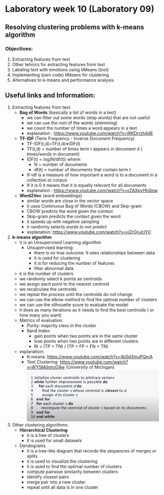 # Laboratory week 10 (Laboratory 09)
## Resolving clustering problems with k-means algorithm

### Objectives:
1. Extracting features from text
2. Other tehnics for extracting features from text
3. Labeling text with emotions using kMeans (tool)
4. Implementing (own code) kMeans for clustering
5. Alternatives to k-means and performance analysis


## Useful links and Information:
1. Extracting features from text:
   - **Bag of Words** (basically a list of words in a text)
       - we can filter out some words (stop words) that are not useful
       - we can use the root of the words (stemming)
       - we count the number of times a word appears in a text
       - explanation : https://www.youtube.com/watch?v=IRKDrrzh4dE
   - **TF-IDF** (Term Frequency - Inverse Document Frequency)
       - TF-IDF(t,d)=TF(t,d)∗IDF(t)
       - TF(t,d) = number of times term t appears in document d ( times/words in document)
       - IDF(t) = log(N/df(t)) where: 
         - N = number of documents
         - df(t) = number of documents that contain term t
       - tf-idf is a measure of how important a word is to a document in a collection or corpus
       - If it is 0 it means that it is equally relevant for all documents
       - explanation : https://www.youtube.com/watch?v=vZAXpvHhQow
   - **Word2Vec** (word embeddings)
       - similar words are close in the vector space
       - it uses Continuous Bag of Words (CBOW) and Skip-gram
       - CBOW predicts the word given the context
       - Skip-gram predicts the context given the word
       - it speeds up with negative sampling
       - it randomly selects words to not predict
       - explanation: https://www.youtube.com/watch?v=viZrOnJclY0
2. **k-means algorithm**
      - it is an Unsupervised Learning algorithm
        - Unsupervised learning: 
          - there is no true outcome. It sees relationships between data
          - it is used for clustering
          - it is for reducing the number of features
          - filter abnormal data
      - k is the number of clusters
      - we randomly select k points as centroids
      - we assign each point to the nearest centroid
      - we recalculate the centroids
      - we repeat the process until the centroids do not change
      - we can use the elbow method to find the optimal number of clusters
      - we can use the silhouette score to evaluate the model
      - it does as many iterations as it needs to find the best centroids ( or how many you want)
      - Metrics of evaluation:
        - Purity: majority class in the cluster 
        - Rand Index: 
          - gain points when two points are in the same cluster
          - lose points when two points are in different clusters
          - RI = (TP + TN) / (TP + FP + FN + TN)
      - explanation: 
        - K-means: https://www.youtube.com/watch?v=4b5d3muPQmA 
        - Text Clustering: https://www.youtube.com/watch?v=WY5MdnhoG9w (University of Michigan)
      ![kmeans.png](images%2Fkmeans.png)
3. Other clustering algorithms:
   - **Hierarchical Clustering**
     - it is a tree of clusters
     - it is used for small datasets
   - Dendograms
     - it is a tree-like diagram that records the sequences of merges or splits
     - it is used to visualize the clustering
     - it is used to find the optimal number of clusters
     - compute pairwise similarity between clusters
     - identify closest pairs
     - merge pair into a new cluster
     - repeat until all data is in one cluster
     
      
      